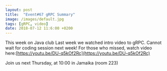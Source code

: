 ```yaml
---
layout: post
title:  "Event#67 gRPC Summary"
image: /images/default.jpg
tags: [gRPC, video]
date: 2018-07-12 11:6:00 +0200
---
```


This week on Java club Last week we watched intro video to gRPC. Cannot wait for coding session next week! For those who missed, watch video here:[https://youtu.be/DU-q5kOf2Rc](https://youtu.be/DU-q5kOf2Rc)

Join us next Thursday, at 10:00 in Jamaika (room 223)
